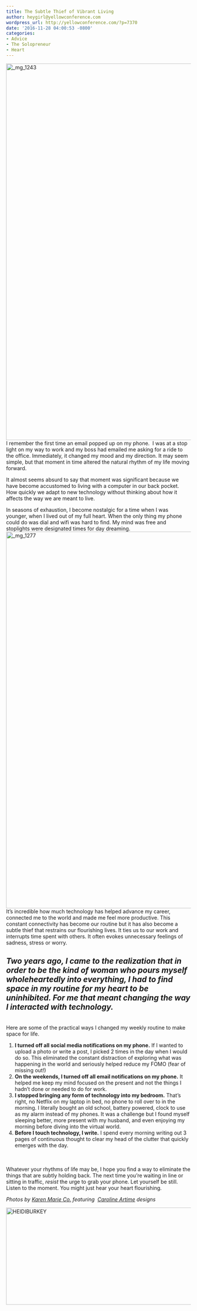 ```yaml
---
title: The Subtle Thief of Vibrant Living
author: heygirl@yellowconference.com
wordpress_url: http://yellowconference.com/?p=7370
date: '2016-11-28 04:00:53 -0800'
categories:
- Advice
- The Solopreneur
- Heart
---
```

<p> <a href="http://yellowconference.com/wp-content/uploads/2016/11/MG_1243.jpg"><img class="aligncenter size-large wp-image-7373" src="http://yellowconference.com/wp-content/uploads/2016/11/MG_1243-683x1024.jpg" alt="_mg_1243" width="683" height="1024" /></a>I remember the first time an email popped up on my phone. &nbsp;I was at a stop light on my way to work and my boss had emailed me asking for a ride to the office. Immediately, it changed my mood and my direction. It may seem simple, but that moment in time altered the natural rhythm of my life moving forward.  </p>
<p> It almost seems absurd to say that moment was significant because we have become accustomed to living with a computer in our back pocket. How quickly we adapt to new technology without thinking about how it affects the way we are meant to live. </p>
<p> In seasons of exhaustion, I become nostalgic for a time when I was younger, when I lived out of my full heart. When the only thing my phone could do was dial and wifi was hard to find. My mind was free and stoplights were designated times for day dreaming.<a href="http://yellowconference.com/wp-content/uploads/2016/11/MG_1277.jpg"><img class="aligncenter size-large wp-image-7372" src="http://yellowconference.com/wp-content/uploads/2016/11/MG_1277-683x1024.jpg" alt="_mg_1277" width="683" height="1024" /></a>  It&rsquo;s incredible how much technology has helped advance my career, connected me to the world and made me feel more productive. This constant connectivity has become our routine but it has also become a subtle thief that restrains our flourishing lives. It ties us to our work and interrupts time spent with others. It often evokes unnecessary feelings of sadness, stress or worry. </p>
<h2><em><strong>Two years ago, I came to the realization that in order to be the kind of woman who pours myself wholeheartedly into everything, I had to find space in my routine for my heart to be uninhibited. </strong><strong>For me that meant changing the way I interacted with technology. </strong></em></h2><br />
 Here are some of the practical ways I changed my weekly routine to make space for life. </p>
<ol>
<li style="font-weight: 400;"> <strong>I turned off all social media notifications on my phone.</strong> If I wanted to upload a photo or write a post, I picked 2 times in the day when I would do so. This eliminated the constant distraction of exploring what was happening in the world and seriously helped reduce my FOMO (fear of missing out!)  </li>
<li style="font-weight: 400;"> <strong>On the weekends, I turned off all email notifications on my phone.</strong> It helped me keep my mind focused on the present and not the things I hadn&rsquo;t done or needed to do for work.  </li>
<li style="font-weight: 400;"> <strong>I stopped bringing any form of technology into my bedroom.</strong> That&rsquo;s right, no Netflix on my laptop in bed, no phone to roll over to in the morning. I literally bought an old school, battery powered, clock to use as my alarm instead of my phones. It was a challenge but I found myself sleeping better, more present with my husband, and even enjoying my morning before diving into the virtual world.  </li>
<li style="font-weight: 400;"> <strong>Before I touch technology, I write.</strong> I spend every morning writing out 3 pages of continuous thought to clear my head of the clutter that quickly emerges with the day.  </li><br />
</ol><br />
 Whatever your rhythms of life may be, I hope you find a way to eliminate the things that are subtly holding back. The next time you&rsquo;re waiting in line or sitting in traffic,<em> resist</em> the urge to grab your phone. Let yourself be still. Listen to the moment. You might just hear your heart flourishing. </p>
<p><em>Photos by <a href="http://karenmarieco.com/" target="_blank">Karen Marie Co.</a> featuring &nbsp;<a href="http://www.carolineartime.com/about-1" target="_blank">Caroline Artime</a>&nbsp;designs</em></p>
<p><a href="http://www.heidiburkey.com/" target="_blank"><img class="aligncenter size-full wp-image-5594" src="http://yellowconference.com/wp-content/uploads/2016/05/HEIDIBURKEY.jpg" alt="HEIDIBURKEY" width="700" height="264" /></a></p>
